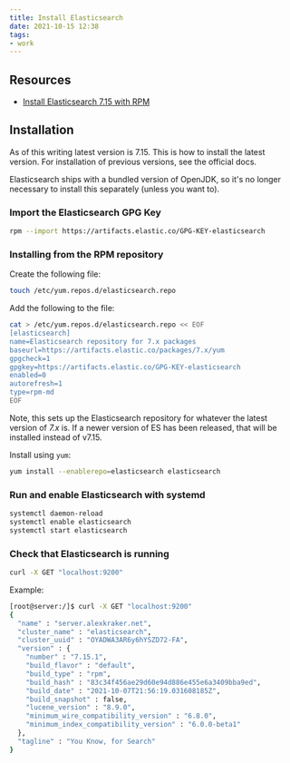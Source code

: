 ```yaml
---
title: Install Elasticsearch
date: 2021-10-15 12:38
tags:
- work
---
```


## Resources

* [Install Elasticsearch 7.15 with RPM][1]

[1]: https://www.elastic.co/guide/en/elasticsearch/reference/7.15/rpm.html

## Installation

As of this writing latest version is 7.15. This is how to install the latest
version.  For installation of previous versions, see the official docs.

Elasticsearch ships with a bundled version of OpenJDK, so it's no longer
necessary to install this separately (unless you want to).

### Import the Elasticsearch GPG Key

```bash
rpm --import https://artifacts.elastic.co/GPG-KEY-elasticsearch
```

### Installing from the RPM repository

Create the following file:

```bash
touch /etc/yum.repos.d/elasticsearch.repo
```

Add the following to the file:

```bash
cat > /etc/yum.repos.d/elasticsearch.repo << EOF
[elasticsearch]
name=Elasticsearch repository for 7.x packages
baseurl=https://artifacts.elastic.co/packages/7.x/yum
gpgcheck=1
gpgkey=https://artifacts.elastic.co/GPG-KEY-elasticsearch
enabled=0
autorefresh=1
type=rpm-md
EOF
```

Note, this sets up the Elasticsearch repository for whatever the latest version
of _7.x_ is.  If a newer version of ES has been released, that will be
installed instead of v7.15.

Install using `yum`:

```bash
yum install --enablerepo=elasticsearch elasticsearch
```

### Run and enable Elasticsearch with systemd

```bash
systemctl daemon-reload
systemctl enable elasticsearch
systemctl start elasticsearch
```

### Check that Elasticsearch is running

```bash
curl -X GET "localhost:9200"
```

Example:

```bash
[root@server:/]$ curl -X GET "localhost:9200"
{
  "name" : "server.alexkraker.net",
  "cluster_name" : "elasticsearch",
  "cluster_uuid" : "OYADWA3AR6y6hYSZD72-FA",
  "version" : {
    "number" : "7.15.1",
    "build_flavor" : "default",
    "build_type" : "rpm",
    "build_hash" : "83c34f456ae29d60e94d886e455e6a3409bba9ed",
    "build_date" : "2021-10-07T21:56:19.031608185Z",
    "build_snapshot" : false,
    "lucene_version" : "8.9.0",
    "minimum_wire_compatibility_version" : "6.8.0",
    "minimum_index_compatibility_version" : "6.0.0-beta1"
  },
  "tagline" : "You Know, for Search"
}
```


